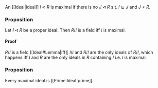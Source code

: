 An [[Ideal|ideal]] $I\triangleleft R$ is maximal if there is no $J\triangleleft R$ s.t. $I\subsetneq J$ and $J\neq R$. 

### Proposition
Let $I\triangleleft R$ be a proper ideal. Then $R/I$ is a field iff $I$ is maximal.
#### Proof
$R/I$ is a field [[Ideal#Lemma|iff]] $I/I$ and $R/I$ are the only ideals of $R/I$, which happens iff $I$ and $R$ are the only ideals in $R$ containing $I$ i.e. $I$ is maximal.

### Proposition
Every maximal ideal is [[Prime Ideal|prime]].